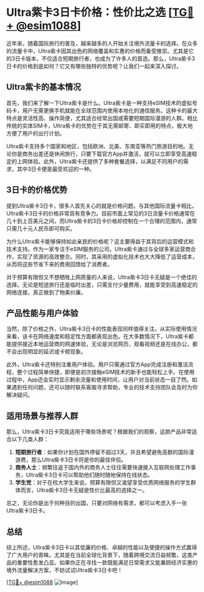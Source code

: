# Ultra紫卡3日卡价格：性价比之选 [[TG💪+ @esim1088](https://t.me/s/esim1088)]

近年来，随着国际旅行的普及，越来越多的人开始关注境外流量卡的选择。在众多的流量卡中，Ultra紫卡因其出色的网络覆盖和实惠的价格而备受推崇。尤其是它的3日卡版本，不仅适合短期旅行者，也成为了许多人的首选。那么，Ultra紫卡3日卡的价格到底如何？它又有哪些独特的优势呢？让我们一起来深入探讨。

## Ultra紫卡的基本情况

首先，我们来了解一下Ultra紫卡是什么。Ultra紫卡是一种支持eSIM技术的虚拟号码卡，用户无需更换手机就能在全球范围内使用本地化的通信服务。这种卡的最大特点是灵活性高、操作简便，尤其适合经常出国或需要短期国际漫游的人群。相比传统的实体SIM卡，Ultra紫卡的优势在于其无需邮寄、即买即用的特点，极大地方便了用户的出行计划。

Ultra紫卡支持多个国家和地区，包括欧洲、北美、东南亚等热门旅游目的地。无论你是商务出差还是休闲旅行，只要下载官方App并激活，就可以立即享受高速稳定的上网体验。此外，Ultra紫卡还提供了多种套餐选择，以满足不同用户的需求，其中3日卡便是最受欢迎的一种。

## 3日卡的价格优势

提到Ultra紫卡3日卡，很多人首先关心的就是价格问题。与其他国际流量卡相比，Ultra紫卡3日卡的价格非常具有竞争力。目前市面上常见的3日流量卡价格通常在几十到上百美元之间，而Ultra紫卡的3日卡价格却控制在一个合理的范围内，通常只需几十元人民币即可购买。

为什么Ultra紫卡能够保持如此亲民的价格呢？这主要得益于其背后的运营模式和技术支持。作为一家专注于eSIM服务的公司，Ultra紫卡通过与全球多家运营商合作，实现了资源的高效整合。同时，其采用的虚拟化技术也大大降低了运营成本，从而将这些节省下来的费用回馈给了消费者。

对于预算有限但又不想牺牲上网质量的人来说，Ultra紫卡3日卡无疑是一个绝佳的选择。无论是短途旅行还是临时出差，只需支付少量费用，就能享受到高速稳定的网络连接，真正做到了物美价廉。

## 产品性能与用户体验

当然，除了价格之外，Ultra紫卡3日卡的性能表现同样值得关注。从实际使用情况来看，该卡在网络速度和稳定性方面都表现出色。在大多数情况下，Ultra紫卡都能提供接近本地运营商的网速体验，无论是浏览网页、观看视频还是在线办公，都不会出现明显的延迟或卡顿现象。

此外，Ultra紫卡还特别注重用户体验。用户只需通过官方App完成注册和激活流程，整个过程简单快捷，即便是初次接触eSIM技术的新手也能轻松上手。在使用过程中，App还会实时显示剩余流量和使用时间，让用户对当前状态一目了然。如果遇到任何问题，还可以随时联系客服寻求帮助，专业的技术支持团队会及时为你解决疑问。

## 适用场景与推荐人群

那么，Ultra紫卡3日卡究竟适用于哪些场景呢？根据我们的观察，这款产品非常适合以下几类人群：

1. **短期旅行者**：如果你计划在国外停留不超过3天，并且希望避免高额的国际漫游费，那么Ultra紫卡3日卡将是你的最佳伴侣。
2. **商务人士**：频繁往返于国内外的商务人士往往需要快速接入互联网处理工作事务，Ultra紫卡3日卡可以帮助他们随时随地保持在线状态。
3. **学生党**：对于在校大学生来说，预算有限但又渴望享受优质网络服务的学生群体而言，Ultra紫卡3日卡无疑是性价比最高的选择之一。

总之，无论你是出于何种目的出国，只要对网络有需求，都可以考虑入手一张Ultra紫卡3日卡。

## 总结

综上所述，Ultra紫卡3日卡以其低廉的价格、卓越的性能以及便捷的操作方式赢得了广大用户的青睐。尤其是在当前全球化背景下，随着跨境交流日益频繁，这类产品的重要性愈发凸显。如果你正在寻找一款既能满足日常需求又能兼顾经济实惠的境外流量解决方案，不妨试试Ultra紫卡3日卡吧！

[[TG💪+ @esim1088](https://t.me/s/esim1088) ![Image](https://i.postimg.cc/4NQfJmqS/Snipaste-2025-05-13-00-14-12.png)]